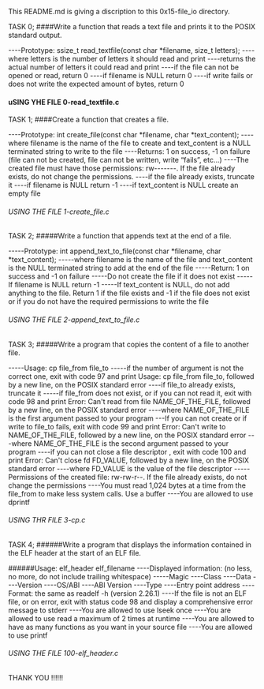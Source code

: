 This README.md is giving a discription to this 0x15-file_io directory.

TASK 0;
####Write a function that reads a text file and prints it to the POSIX standard output.

----Prototype: ssize_t read_textfile(const char *filename, size_t letters);
----where letters is the number of letters it should read and print
----returns the actual number of letters it could read and print
----if the file can not be opened or read, return 0
----if filename is NULL return 0
----if write fails or does not write the expected amount of bytes, return 0
#### uSING YHE FILE 0-read_textfile.c

TASK 1;
####Create a function that creates a file.

----Prototype: int create_file(const char *filename, char *text_content);
----where filename is the name of the file to create and text_content is a NULL terminated string to write to the file
----Returns: 1 on success, -1 on failure (file can not be created, file can not be written, write “fails”, etc…)
----The created file must have those permissions: rw-------. If the file already exists, do not change the permissions.
----if the file already exists, truncate it
----if filename is NULL return -1
----if text_content is NULL create an empty file
###### USING THE FILE 1-create_file.c

TASK 2;
#####Write a function that appends text at the end of a file.

-----Prototype: int append_text_to_file(const char *filename, char *text_content);
-----where filename is the name of the file and text_content is the NULL terminated string to add at the end of the file
-----Return: 1 on success and -1 on failure
-----Do not create the file if it does not exist
-----If filename is NULL return -1
-----If text_content is NULL, do not add anything to the file. Return 1 if the file exists and -1 if the file does not exist or if you do not have the required permissions to write the file
###### USING THE FILE 2-append_text_to_file.c

TASK 3;
#####Write a program that copies the content of a file to another file.

-----Usage: cp file_from file_to
-----if the number of argument is not the correct one, exit with code 97 and print Usage: cp file_from file_to, followed by a new line, on the POSIX standard error
----if file_to already exists, truncate it
-----if file_from does not exist, or if you can not read it, exit with code 98 and print Error: Can't read from file NAME_OF_THE_FILE, followed by a new line, on the POSIX standard error
----where NAME_OF_THE_FILE is the first argument passed to your program
---If you can not create or if write to file_to fails, exit with code 99 and print Error: Can't write to NAME_OF_THE_FILE, followed by a new line, on the POSIX standard error
---where NAME_OF_THE_FILE is the second argument passed to your program
----if you can not close a file descriptor , exit with code 100 and print Error: Can't close fd FD_VALUE, followed by a new line, on the POSIX standard error
----where FD_VALUE is the value of the file descriptor
-----Permissions of the created file: rw-rw-r--. If the file already exists, do not change the permissions
----You must read 1,024 bytes at a time from the file_from to make less system calls. Use a buffer
----You are allowed to use dprintf
###### USING THR FILE 3-cp.c

TASK 4;
######Write a program that displays the information contained in the ELF header at the start of an ELF file.

######Usage: elf_header elf_filename
----Displayed information: (no less, no more, do not include trailing whitespace)
-----Magic
----Class
----Data
----Version
----OS/ABI
----ABI Version
----Type
----Entry point address
----Format: the same as readelf -h (version 2.26.1)
----If the file is not an ELF file, or on error, exit with status code 98 and display a comprehensive error message to stderr
----You are allowed to use lseek once
----You are allowed to use read a maximum of 2 times at runtime
----You are allowed to have as many functions as you want in your source file
----You are allowed to use printf
###### USING THE FILE 100-elf_header.c

THANK YOU !!!!!!

